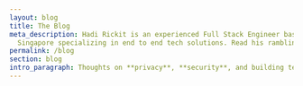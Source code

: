```yaml
---
layout: blog
title: The Blog
meta_description: Hadi Rickit is an experienced Full Stack Engineer based in
  Singapore specializing in end to end tech solutions. Read his ramblings.
permalink: /blog
section: blog
intro_paragraph: Thoughts on **privacy**, **security**, and building technology that <span class="highlight">works for people</span>.
---
```

